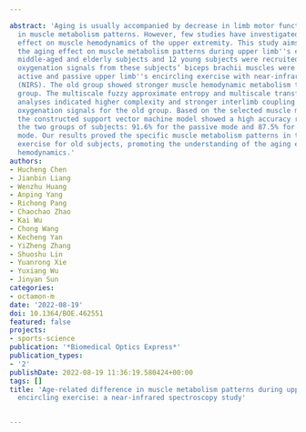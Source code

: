 ---
abstract: 'Aging is usually accompanied by decrease in limb motor function and change
  in muscle metabolism patterns. However, few studies have investigated the aging
  effect on muscle hemodynamics of the upper extremity. This study aims to explore
  the aging effect on muscle metabolism patterns during upper limb''s exercise. Twelve
  middle-aged and elderly subjects and 12 young subjects were recruited, and muscle
  oxygenation signals from these subjects’ biceps brachii muscles were collected during
  active and passive upper limb''s encircling exercise with near-infrared spectroscopy
  (NIRS). The old group showed stronger muscle hemodynamic metabolism than the young
  group. The multiscale fuzzy approximate entropy and multiscale transfer entropy
  analyses indicated higher complexity and stronger interlimb coupling of the muscle
  oxygenation signals for the old group. Based on the selected muscle metabolism features,
  the constructed support vector machine model showed a high accuracy rate for classifying
  the two groups of subjects: 91.6% for the passive mode and 87.5% for the active
  mode. Our results proved the specific muscle metabolism patterns in the upper limb''s
  exercise for old subjects, promoting the understanding of the aging effect on muscle
  hemodynamics.'
authors:
- Hucheng Chen
- Jianbin Liang
- Wenzhu Huang
- Anping Yang
- Richong Pang
- Chaochao Zhao
- Kai Wu
- Chong Wang
- Kecheng Yan
- YiZheng Zhang
- Shuoshu Lin
- Yuanrong Xie
- Yuxiang Wu
- Jinyan Sun
categories:
- octamon-m
date: '2022-08-19'
doi: 10.1364/BOE.462551
featured: false
projects:
- sports-science
publication: '*Biomedical Optics Express*'
publication_types:
- '2'
publishDate: 2022-08-19 11:36:19.580424+00:00
tags: []
title: 'Age-related difference in muscle metabolism patterns during upper limb''s
  encircling exercise: a near-infrared spectroscopy study'

---
